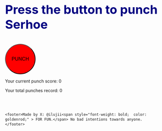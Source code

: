 <!DOCTYPE html>
<html lang="en">
<head>
  <meta charset="UTF-8">
  <meta name="viewport" content="width=device-width, initial-scale=1.0">
  <title>Punch Serhoe</title>
  <style>
       
      body {
      text-align: center;
    }
    #gifContainer {
      display: none;
    }
       button {
      border-radius: 50%;
      width: 100px;
      height: 100px;
      font-size: 16px;
      background-color: red;
    }
       #instructions {
      font-size: 40px;
           color: navy;
           font-weight: bold;
      }
           
     footer {
      position: fixed;
      bottom: 0;
      width: 100%;
      background-color: #f1f1f1;
      padding: 10px;
      text-align: center;
      }
      
   
   
  </style>
</head>
<body>

<p id="instructions">Press the button to punch Serhoe</p>
<div id="gifContainer">
  <img id="gif" src="firstframe.jpg" alt="GIF" style="width: 700px; height: 500px;">
</div>
    <button onclick="playGif()">PUNCH</button>

<p id="playCount">Your current punch score: 0</p>
<p id="totalPlayCount">Your total punches record: 0</p>
  <br> <br> 

    
    <footer>Made by X: @ilujii<span style="font-weight: bold;  color: goldenrod;" > FOR FUN.</span> No bad intentions towards anyone. </footer>
    

<script>
 
  let playCounter = 0;
  let gifPlayed = false;
let totalPlayCount = parseInt(localStorage.getItem("totalPlayCount")) || 0;
  document.getElementById('totalPlayCount').innerText = 'Your total punches record: ' + totalPlayCount;
  // Display the first frame when the page loads
  window.onload = function() {
    const gifContainer = document.getElementById('gifContainer');
    gifContainer.style.display = 'block';
  };

  function playGif() {
   
    const gifContainer = document.getElementById('gifContainer');
    const gif = document.getElementById('gif');

    if (!gifPlayed) {
      gif.src = "serhoee.gif"; // Replace 'your-gif-url.gif' with the actual URL of your GIF
      gifContainer.style.display = 'block';

      playCounter++;
      document.getElementById('playCount').innerText = 'Your current punch score: ' + playCounter;
        
totalPlayCount++;
    localStorage.setItem("totalPlayCount", totalPlayCount);
    document.getElementById('totalPlayCount').innerText = 'Your total punches record: ' + totalPlayCount;
        
        
      // Set the duration for GIF play (1.2 seconds)
      setTimeout(() => {
        gifContainer.style.display = 'none';
        gifPlayed = false;
          gif.src = "firstframe.jpg"; // 
      gifContainer.style.display = 'block';
      }, 1200);
      
    }
  }
    
    
</script>

</body>
</html>
